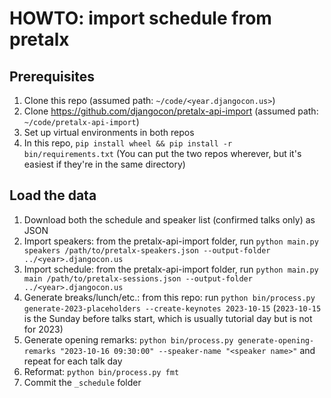 # HOWTO: import schedule from pretalx

## Prerequisites

1. Clone this repo (assumed path: `~/code/<year.djangocon.us>`)
2. Clone https://github.com/djangocon/pretalx-api-import (assumed path: `~/code/pretalx-api-import`)
3. Set up virtual environments in both repos
4. In this repo, `pip install wheel && pip install -r bin/requirements.txt`
   (You can put the two repos wherever, but it's easiest if they're in the same directory)

## Load the data

1. Download both the schedule and speaker list (confirmed talks only) as JSON
2. Import speakers: from the pretalx-api-import folder, run `python main.py speakers /path/to/pretalx-speakers.json --output-folder ../<year>.djangocon.us`
3. Import schedule: from the pretalx-api-import folder, run `python main.py main /path/to/pretalx-sessions.json --output-folder ../<year>.djangocon.us`
4. Generate breaks/lunch/etc.: from this repo: run `python bin/process.py generate-2023-placeholders --create-keynotes 2023-10-15` (`2023-10-15` is the Sunday before talks start, which is usually tutorial day but is not for 2023)
5. Generate opening remarks: `python bin/process.py generate-opening-remarks "2023-10-16 09:30:00" --speaker-name "<speaker name>"` and repeat for each talk day
6. Reformat: `python bin/process.py fmt`
7. Commit the `_schedule` folder
